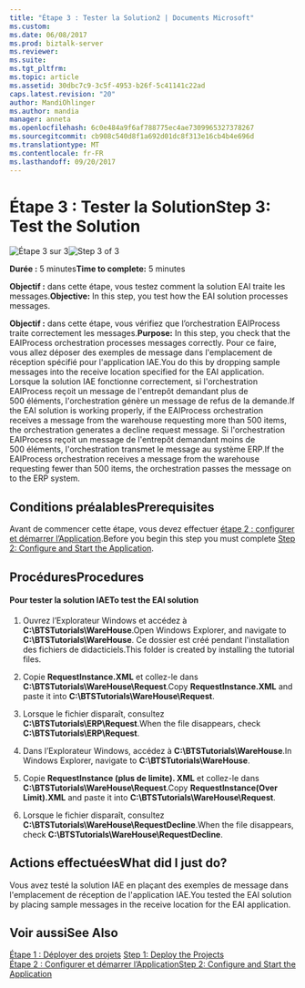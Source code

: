 ```yaml
---
title: "Étape 3 : Tester la Solution2 | Documents Microsoft"
ms.custom: 
ms.date: 06/08/2017
ms.prod: biztalk-server
ms.reviewer: 
ms.suite: 
ms.tgt_pltfrm: 
ms.topic: article
ms.assetid: 30dbc7c9-3c5f-4953-b26f-5c41141c22ad
caps.latest.revision: "20"
author: MandiOhlinger
ms.author: mandia
manager: anneta
ms.openlocfilehash: 6c0e484a9f6af788775ec4ae7309965327378267
ms.sourcegitcommit: cb908c540d8f1a692d01dc8f313e16cb4b4e696d
ms.translationtype: MT
ms.contentlocale: fr-FR
ms.lasthandoff: 09/20/2017
---
```

# <a name="step-3-test-the-solution"></a><span data-ttu-id="dc631-102">Étape 3 : Tester la Solution</span><span class="sxs-lookup"><span data-stu-id="dc631-102">Step 3: Test the Solution</span></span>
<span data-ttu-id="dc631-103">![Étape 3 sur 3](../adapters-and-accelerators/adapter-oracle-database/media/step-3of3.gif "Step_3of3")</span><span class="sxs-lookup"><span data-stu-id="dc631-103">![Step 3 of 3](../adapters-and-accelerators/adapter-oracle-database/media/step-3of3.gif "Step_3of3")</span></span>  
  
 <span data-ttu-id="dc631-104">**Durée :** 5 minutes</span><span class="sxs-lookup"><span data-stu-id="dc631-104">**Time to complete:** 5 minutes</span></span>  
  
 <span data-ttu-id="dc631-105">**Objectif :** dans cette étape, vous testez comment la solution EAI traite les messages.</span><span class="sxs-lookup"><span data-stu-id="dc631-105">**Objective:** In this step, you test how the EAI solution processes messages.</span></span>  
  
 <span data-ttu-id="dc631-106">**Objectif :** dans cette étape, vous vérifiez que l’orchestration EAIProcess traite correctement les messages.</span><span class="sxs-lookup"><span data-stu-id="dc631-106">**Purpose:** In this step, you check that the EAIProcess orchestration processes messages correctly.</span></span> <span data-ttu-id="dc631-107">Pour ce faire, vous allez déposer des exemples de message dans l'emplacement de réception spécifié pour l'application IAE.</span><span class="sxs-lookup"><span data-stu-id="dc631-107">You do this by dropping sample messages into the receive location specified for the EAI application.</span></span> <span data-ttu-id="dc631-108">Lorsque la solution IAE fonctionne correctement, si l'orchestration EAIProcess reçoit un message de l'entrepôt demandant plus de 500 éléments, l'orchestration génère un message de refus de la demande.</span><span class="sxs-lookup"><span data-stu-id="dc631-108">If the EAI solution is working properly, if the EAIProcess orchestration receives a message from the warehouse requesting more than 500 items, the orchestration generates a decline request message.</span></span> <span data-ttu-id="dc631-109">Si l'orchestration EAIProcess reçoit un message de l'entrepôt demandant moins de 500 éléments, l'orchestration transmet le message au système ERP.</span><span class="sxs-lookup"><span data-stu-id="dc631-109">If the EAIProcess orchestration receives a message from the warehouse requesting fewer than 500 items, the orchestration passes the message on to the ERP system.</span></span>  
  
## <a name="prerequisites"></a><span data-ttu-id="dc631-110">Conditions préalables</span><span class="sxs-lookup"><span data-stu-id="dc631-110">Prerequisites</span></span>  
 <span data-ttu-id="dc631-111">Avant de commencer cette étape, vous devez effectuer [étape 2 : configurer et démarrer l’Application](../core/step-2-configure-and-start-the-application1.md).</span><span class="sxs-lookup"><span data-stu-id="dc631-111">Before you begin this step you must complete [Step 2: Configure and Start the Application](../core/step-2-configure-and-start-the-application1.md).</span></span>  
  
## <a name="procedures"></a><span data-ttu-id="dc631-112">Procédures</span><span class="sxs-lookup"><span data-stu-id="dc631-112">Procedures</span></span>  
  
#### <a name="to-test-the-eai-solution"></a><span data-ttu-id="dc631-113">Pour tester la solution IAE</span><span class="sxs-lookup"><span data-stu-id="dc631-113">To test the EAI solution</span></span>  
  
1.  <span data-ttu-id="dc631-114">Ouvrez l’Explorateur Windows et accédez à **C:\BTSTutorials\WareHouse**.</span><span class="sxs-lookup"><span data-stu-id="dc631-114">Open Windows Explorer, and navigate to **C:\BTSTutorials\WareHouse**.</span></span>  <span data-ttu-id="dc631-115">Ce dossier est créé pendant l'installation des fichiers de didacticiels.</span><span class="sxs-lookup"><span data-stu-id="dc631-115">This folder is created by installing the tutorial files.</span></span>  
  
2.  <span data-ttu-id="dc631-116">Copie **RequestInstance.XML** et collez-le dans **C:\BTSTutorials\WareHouse\Request**.</span><span class="sxs-lookup"><span data-stu-id="dc631-116">Copy **RequestInstance.XML** and paste it into **C:\BTSTutorials\WareHouse\Request**.</span></span>  
  
3.  <span data-ttu-id="dc631-117">Lorsque le fichier disparaît, consultez **C:\BTSTutorials\ERP\Request**.</span><span class="sxs-lookup"><span data-stu-id="dc631-117">When the file disappears, check **C:\BTSTutorials\ERP\Request**.</span></span>  
  
4.  <span data-ttu-id="dc631-118">Dans l’Explorateur Windows, accédez à **C:\BTSTutorials\WareHouse**.</span><span class="sxs-lookup"><span data-stu-id="dc631-118">In Windows Explorer, navigate to **C:\BTSTutorials\WareHouse**.</span></span>  
  
5.  <span data-ttu-id="dc631-119">Copie **RequestInstance (plus de limite). XML** et collez-le dans **C:\BTSTutorials\WareHouse\Request**.</span><span class="sxs-lookup"><span data-stu-id="dc631-119">Copy **RequestInstance(Over Limit).XML** and paste it into **C:\BTSTutorials\WareHouse\Request**.</span></span>  
  
6.  <span data-ttu-id="dc631-120">Lorsque le fichier disparaît, consultez **C:\BTSTutorials\WareHouse\RequestDecline**.</span><span class="sxs-lookup"><span data-stu-id="dc631-120">When the file disappears, check **C:\BTSTutorials\WareHouse\RequestDecline**.</span></span>  
  
## <a name="what-did-i-just-do"></a><span data-ttu-id="dc631-121">Actions effectuées</span><span class="sxs-lookup"><span data-stu-id="dc631-121">What did I just do?</span></span>  
 <span data-ttu-id="dc631-122">Vous avez testé la solution IAE en plaçant des exemples de message dans l'emplacement de réception de l'application IAE.</span><span class="sxs-lookup"><span data-stu-id="dc631-122">You tested the EAI solution by placing sample messages in the receive location for the EAI application.</span></span>  
  
## <a name="see-also"></a><span data-ttu-id="dc631-123">Voir aussi</span><span class="sxs-lookup"><span data-stu-id="dc631-123">See Also</span></span>  
 <span data-ttu-id="dc631-124">[Étape 1 : Déployer des projets](../core/step-1-deploy-the-projects.md) </span><span class="sxs-lookup"><span data-stu-id="dc631-124">[Step 1: Deploy the Projects](../core/step-1-deploy-the-projects.md) </span></span>  
 [<span data-ttu-id="dc631-125">Étape 2 : Configurer et démarrer l’Application</span><span class="sxs-lookup"><span data-stu-id="dc631-125">Step 2: Configure and Start the Application</span></span>](../core/step-2-configure-and-start-the-application1.md)